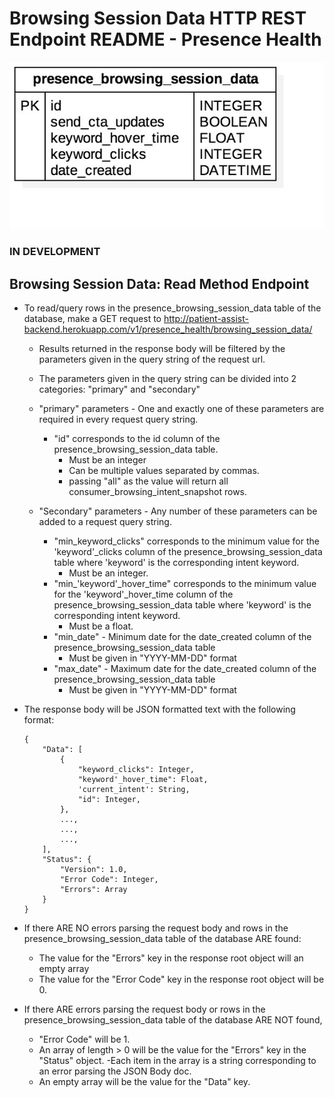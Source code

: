# Browsing Session Data HTTP REST Endpoint README - Presence Health

![Browsing Session Data ERD - Presence Health](../../../db_erds/presence_health/browsing_session_data_erd.jpg)

### IN DEVELOPMENT
## Browsing Session Data: Read Method Endpoint
- To read/query rows in the presence_browsing_session_data table of the database, make a GET request to
http://patient-assist-backend.herokuapp.com/v1/presence_health/browsing_session_data/
    - Results returned in the response body will be filtered by the parameters given in the query string of the request url.
    - The parameters given in the query string can be divided into 2 categories: "primary" and "secondary"
    
    - "primary" parameters - One and exactly one of these parameters are required in every request query string.
        - "id" corresponds to the id column of the presence_browsing_session_data table.
            - Must be an integer
            - Can be multiple values separated by commas.
            - passing "all" as the value will return all consumer_browsing_intent_snapshot rows.
            
    - "Secondary" parameters - Any number of these parameters can be added to a request query string.
        - "min_keyword_clicks" corresponds to the minimum value for the 'keyword'_clicks column of the presence_browsing_session_data table where 'keyword' is the corresponding intent keyword.
            - Must be an integer.
        - "min_'keyword'_hover_time" corresponds to the minimum value for the 'keyword'_hover_time column of the presence_browsing_session_data table where 'keyword' is the corresponding intent keyword.
            - Must be a float.
        - "min_date" - Minimum date for the date_created column of the presence_browsing_session_data table
            - Must be given in "YYYY-MM-DD" format
        - "max_date" - Maximum date for the date_created column of the presence_browsing_session_data table
            - Must be given in "YYYY-MM-DD" format
    
- The response body will be JSON formatted text with the following format:
    ```
    {
        "Data": [
            {
                "keyword_clicks": Integer,
                "keyword'_hover_time": Float,
                'current_intent': String,
                "id": Integer,
            },
            ...,
            ...,
            ...,
        ],
        "Status": {
            "Version": 1.0,
            "Error Code": Integer,
            "Errors": Array
        }
    }
    ```
  
- If there ARE NO errors parsing the request body and rows in the presence_browsing_session_data table of the database ARE found:
    - The value for the "Errors" key in the response root object will an empty array
    - The value for the "Error Code" key in the response root object will be 0. 
- If there ARE errors parsing the request body or rows in the presence_browsing_session_data table of the database ARE NOT found,
    - "Error Code" will be 1.
    - An array of length > 0 will be the value for the "Errors" key in the "Status" object.
        -Each item in the array is a string corresponding to an error parsing the JSON Body doc.
    - An empty array will be the value for the "Data" key.